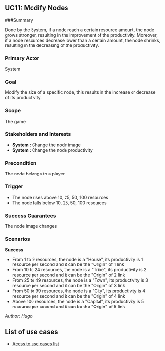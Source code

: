 ## UC11: Modify Nodes

###Summary

Done by the System, if a node reach a certain resource amount, the node grows stronger, resulting in the improvement of the productivity.
Moreover, if a node resources decrease lower than a certain amount, the node shrinks, resulting in the decreasing of the productivity.

### Primary Actor

System

### Goal

Modify the size of a specific node, this results in the increase or decrease of its productivity.

### Scope

The game

### Stakeholders and Interests

* **System :** Change the node image
* **System :** Change the node productivity

### Precondition

The node belongs to a player

### Trigger

* The node rises above 10, 25, 50, 100 resources
* The node falls below 10, 25, 50, 100 resources

### Success Guarantees

The node image changes

### Scenarios

**Success**

* From 1 to 9 resources, the node is a "House", its productivity is 1 resource per second and it can be the "Origin" of 1 link
* From 10 to 24 resources, the node is a "Tribe", its productivity is 2 resource per second and it can be the "Origin" of 2 link
* From 25 to 49 resources, the node is a "Town", its productivity is 3 resource per second and it can be the "Origin" of 3 link
* From 50 to 99 resources, the node is a "City", its productivity is 4 resource per second and it can be the "Origin" of 4 link
* Above 100 resources, the node is a "Capital", its productivity is 5 resource per second and it can be the "Origin" of 5 link


*Author: Hugo*
## List of use cases
* [Acess to use cases list][L]

[L]:../UserCase.md